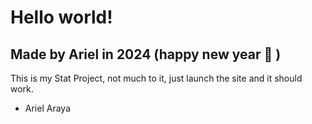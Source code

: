 # Hello world!
## Made by Ariel in 2024 (happy new year 🥳 )

This is my Stat Project, not much to it, just launch the site and it should work.

- Ariel Araya
